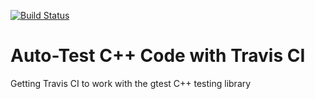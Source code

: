 [![Build Status](https://travis-ci.org/CachesToCaches/travis-ci-gtest.svg?branch=master)](https://travis-ci.org/CachesToCaches/travis-ci-gtest)

# Auto-Test C++ Code with Travis CI

Getting Travis CI to work with the gtest C++ testing library
